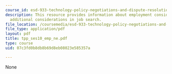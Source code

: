```yaml
---
course_id: esd-933-technology-policy-negotiations-and-dispute-resolution-spring-2005
description: This resource provides information about employment considerations and
  additional considerations in job search.
file_location: /coursemedia/esd-933-technology-policy-negotiations-and-dispute-resolution-spring-2005/07c3fd0b8db8b69d8eb08023e585357a_tpp_ses10_emp_ne.pdf
file_type: application/pdf
layout: pdf
title: tpp_ses10_emp_ne.pdf
type: course
uid: 07c3fd0b8db8b69d8eb08023e585357a

---
```

None